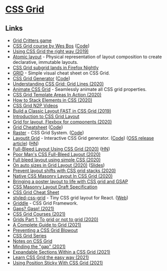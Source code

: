 # [CSS Grid](https://developer.mozilla.org/en-US/docs/Web/CSS/CSS_Grid_Layout)

## Links

- [Grid Critters game](https://www.gridcritters.com/)
- [CSS Grid course by Wes Bos](https://cssgrid.io/) ([Code](https://github.com/wesbos/css-grid))
- [Using CSS Grid the right way (2019)](https://vgpena.github.io/using-css-grid-the-right-way/)
- [Atomic layout](https://github.com/kettanaito/atomic-layout) - Physical representation of layout composition to create declarative, immutable layouts.
- [CSS Grid subgrid lands in Firefox Nightly](https://rachelandrew.co.uk/archives/2019/05/23/css-grid-subgrid-lands-in-firefox-nightly/)
- [GRID](http://grid.malven.co/) - Simple visual cheat sheet on CSS Grid.
- [CSS Grid Generator](https://cssgrid-generator.netlify.com/) ([Code](https://github.com/sdras/cssgridgenerator))
- [Understanding CSS Grid: Grid Lines (2020)](https://www.smashingmagazine.com/2020/01/understanding-css-grid-lines/)
- [Animate CSS Grid](https://github.com/aholachek/animate-css-grid) - Seamlessly animate all CSS grid properties.
- [CSS Grid Template Areas In Action (2020)](https://ishadeed.com/article/grid-area/)
- [How to Stack Elements in CSS (2020)](https://css-tricks.com/how-to-stack-elements-in-css/)
- [CSS Grid N2P Videos](https://www.youtube.com/playlist?list=PLBHbfZu_dhOca_FpdUccB2KfjPfW1zklZ)
- [Build a Classic Layout FAST in CSS Grid (2019)](https://www.youtube.com/watch?v=KOvGeFUHAC0)
- [Introduction to CSS Grid Layout](https://mozilladevelopers.github.io/playground/css-grid/)
- [Grid for layout, Flexbox for components (2020)](https://ishadeed.com/article/grid-layout-flexbox-components/)
- [Grid Cheatsheet](https://yoksel.github.io/grid-cheatsheet/) ([Code](https://github.com/yoksel/grid-cheatsheet/))
- [Raster](https://rsms.me/raster/) - CSS Grid System. ([Code](https://github.com/rsms/raster))
- [Layoutit Grid](https://grid.layoutit.com/) - Interactive CSS Grid generator. ([Code](https://github.com/Leniolabs/layoutit-grid)) ([OSS release article](https://medium.com/@patak_js/open-sourcing-layoutit-grid-3a78300bc022)) ([HN](https://news.ycombinator.com/item?id=24818485))
- [Full-Bleed Layout Using CSS Grid (2020)](https://joshwcomeau.com/css/full-bleed/) ([HN](https://news.ycombinator.com/item?id=24688736))
- [Poor Man's CSS Full-Bleed Layout (2020)](https://uglyduck.ca/poor-mans-full-bleed/)
- [Full bleed layout using simple CSS (2020)](https://kilianvalkhof.com/2020/css-html/full-bleed-layout-using-simple-css/)
- [On auto sizes in Grid Layout (2020)](https://www.youtube.com/watch?v=-FJYVwO4-BY) ([Slides](https://talks.hiddedevries.nl/K4gTqg/on-auto-sizes-in-grid-layout))
- [Prevent layout shifts with CSS grid stacks (2020)](https://www.hsablonniere.com/prevent-layout-shifts-with-css-grid-stacks--qcj5jo/)
- [Native CSS Masonry Layout In CSS Grid (2020)](https://www.smashingmagazine.com/native-css-masonry-layout-css-grid/)
- [Bringing a poster layout to life with CSS grid and GSAP](https://richardhaines.dev/bringing-poster-to-life-with-css-grid-and-gsap/)
- [CSS Masonry Layout Draft Specification](https://drafts.csswg.org/css-grid-3/)
- [CSS Grid Cheat Sheet](https://dev.to/joyshaheb/css-grid-cheat-sheet-illustrated-in-2021-1a3)
- [styled-css-grid](https://github.com/azz/styled-css-grid) - Tiny CSS grid layout for React. ([Web](https://styled-css-grid.js.org/))
- [Griddle](https://github.com/daveberning/griddle) - CSS Grid Framework.
- [Gaps? Gasp! (2021)](https://css-tricks.com/gaps-gasp/)
- [CSS Grid Courses (2021)](https://twitter.com/ryanflorence/status/1390777195778363392)
- [Grids Part 1: To grid or not to grid (2020)](https://sarahmhigley.com/writing/grids-part1/)
- [A Complete Guide to Grid (2021)](https://css-tricks.com/snippets/css/complete-guide-grid/)
- [Preventing a CSS Grid Blowout](https://css-tricks.com/preventing-a-grid-blowout/)
- [CSS Grid Series](https://medium.com/uncurated)
- [Notes on CSS Grid](https://emilyyleung.github.io/digitalgarden/tags/css-grid/)
- [Minding the "gap" (2021)](https://css-tricks.com/minding-the-gap/)
- [Expandable Sections Within a CSS Grid (2021)](https://css-tricks.com/expandable-sections-within-a-css-grid/)
- [Learn CSS Grid the easy way (2021)](https://www.youtube.com/watch?v=rg7Fvvl3taU)
- [Using Position Sticky With CSS Grid (2021)](https://css-tricks.com/using-position-sticky-with-css-grid/)
